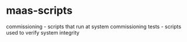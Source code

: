 # maas-scripts
commissioning - scripts that run at system commissioning
tests - scripts used to verify system integrity
